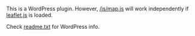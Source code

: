 This is a WordPress plugin. However, <a href="https://github.com/anewholm/geo-hcard-map/blob/master/js/map.js">/js/map.js</a> will work independently if <a href="http://leafletjs.com/">leaflet.js</a> is loaded.

Check <a href="https://github.com/anewholm/geo-hcard-map/blob/master/readme.txt">readme.txt</a> for WordPress info.
